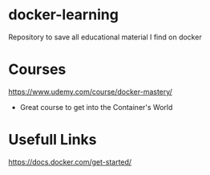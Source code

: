 # docker-learning
Repository to save all educational material I find on docker

# Courses
https://www.udemy.com/course/docker-mastery/
- Great course to get into the Container's World

# Usefull Links
https://docs.docker.com/get-started/